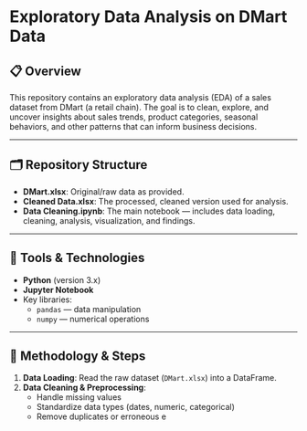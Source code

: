 # Exploratory Data Analysis on DMart Data

## 📋 Overview

This repository contains an exploratory data analysis (EDA) of a sales dataset from DMart (a retail chain). The goal is to clean, explore, and uncover insights about sales trends, product categories, seasonal behaviors, and other patterns that can inform business decisions.

---

## 🗂️ Repository Structure




- **DMart.xlsx**: Original/raw data as provided.
- **Cleaned Data.xlsx**: The processed, cleaned version used for analysis.
- **Data Cleaning.ipynb**: The main notebook — includes data loading, cleaning, analysis, visualization, and findings.

---

## 🧰 Tools & Technologies

- **Python** (version 3.x)
- **Jupyter Notebook**
- Key libraries:
  - `pandas` — data manipulation
  - `numpy` — numerical operations

---

## 🧩 Methodology & Steps

1. **Data Loading**: Read the raw dataset (`DMart.xlsx`) into a DataFrame.
2. **Data Cleaning & Preprocessing**:
   - Handle missing values  
   - Standardize data types (dates, numeric, categorical)  
   - Remove duplicates or erroneous e
